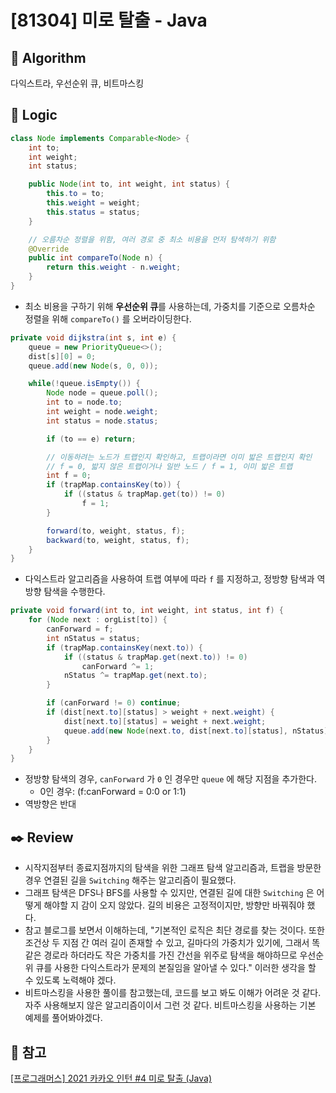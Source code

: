 # [81304] 미로 탈출 - Java

## :pushpin: **Algorithm**

다익스트라, 우선순위 큐, 비트마스킹

## :round_pushpin: **Logic**

```java
class Node implements Comparable<Node> {
    int to;
    int weight;
    int status;

    public Node(int to, int weight, int status) {
        this.to = to;
        this.weight = weight;
        this.status = status;
    }

    // 오름차순 정렬을 위함, 여러 경로 중 최소 비용을 먼저 탐색하기 위함
    @Override
    public int compareTo(Node n) {
        return this.weight - n.weight;
    }
}
```

- 최소 비용을 구하기 위해 **우선순위 큐**를 사용하는데, 가중치를 기준으로 오름차순 정렬을 위해 `compareTo()` 를 오버라이딩한다.

```java
private void dijkstra(int s, int e) {
    queue = new PriorityQueue<>();
    dist[s][0] = 0;
    queue.add(new Node(s, 0, 0));

    while(!queue.isEmpty()) {
        Node node = queue.poll();
        int to = node.to;
        int weight = node.weight;
        int status = node.status;

        if (to == e) return;

        // 이동하려는 노드가 트랩인지 확인하고, 트랩이라면 이미 밟은 트랩인지 확인
        // f = 0, 밟지 않은 트랩이거나 일반 노드 / f = 1, 이미 밟은 트랩
        int f = 0;
        if (trapMap.containsKey(to)) {
            if ((status & trapMap.get(to)) != 0)
                f = 1;
        }

        forward(to, weight, status, f);
        backward(to, weight, status, f);
    }
}
```

- 다익스트라 알고리즘을 사용하여 트랩 여부에 따라 `f` 를 지정하고, 정방향 탐색과 역방향 탐색을 수행한다.

```java
private void forward(int to, int weight, int status, int f) {
    for (Node next : orgList[to]) {
        canForward = f;
        int nStatus = status;
        if (trapMap.containsKey(next.to)) {
            if ((status & trapMap.get(next.to)) != 0)
                canForward ^= 1;
            nStatus ^= trapMap.get(next.to);
        }

        if (canForward != 0) continue;
        if (dist[next.to][status] > weight + next.weight) {
            dist[next.to][status] = weight + next.weight;
            queue.add(new Node(next.to, dist[next.to][status], nStatus));
        }
    }
}
```

- 정방향 탐색의 경우, `canForward` 가 `0` 인 경우만 `queue` 에 해당 지점을 추가한다.
  - 0인 경우: (f:canForward = 0:0 or 1:1)
- 역방향은 반대

## :black_nib: **Review**

- 시작지점부터 종료지점까지의 탐색을 위한 그래프 탐색 알고리즘과, 트랩을 방문한 경우 연결된 길을 `Switching` 해주는 알고리즘이 필요했다.
- 그래프 탐색은 DFS나 BFS를 사용할 수 있지만, 연결된 길에 대한 `Switching` 은 어떻게 해야할 지 감이 오지 않았다. 길의 비용은 고정적이지만, 방향만 바꿔줘야 했다.
- 참고 블로그를 보면서 이해하는데, "기본적인 로직은 최단 경로를 찾는 것이다. 또한 조건상 두 지점 간 여러 길이 존재할 수 있고, 길마다의 가중치가 있기에, 그래서 똑같은 경로라 하더라도 작은 가중치를 가진 간선을 위주로 탐색을 해야하므로 우선순위 큐를 사용한 다익스트라가 문제의 본질임을 알아낼 수 있다." 이러한 생각을 할 수 있도록 노력해야 겠다.
- 비트마스킹을 사용한 풀이를 참고했는데, 코드를 보고 봐도 이해가 어려운 것 같다. 자주 사용해보지 않은 알고리즘이이서 그런 것 같다. 비트마스킹을 사용하는 기본 예제를 풀어봐야겠다.

## 📕 **참고**
[[프로그래머스] 2021 카카오 인턴 #4 미로 탈출 (Java)](https://loosie.tistory.com/341)
